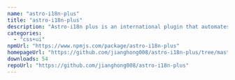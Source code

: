 ```yaml
---
name: "astro-i18n-plus"
title: "astro-i18n-plus"
description: "Astro-i18n plus is an international plugin that automates basic operations without the need for manual page management or interference with your src directory."
categories:
  - "css+ui"
npmUrl: "https://www.npmjs.com/package/astro-i18n-plus"
homepageUrl: "https://github.com/jianghong008/astro-i18n-plus/tree/master/packages/astro-i18n-plus"
downloads: 54
repoUrl: "https://github.com/jianghong008/astro-i18n-plus"
---
```


